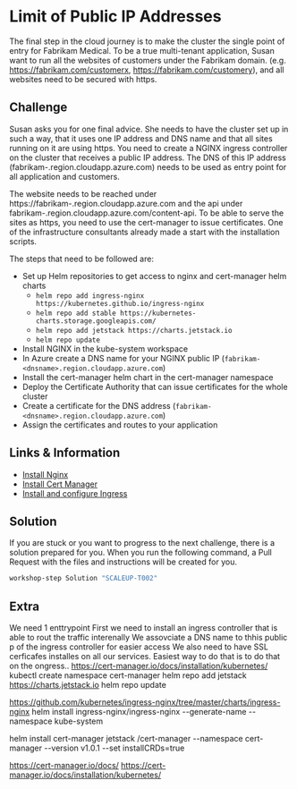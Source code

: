 # Limit of Public IP Addresses

The final step in the cloud journey is to make the cluster the single point of entry for Fabrikam Medical. To be a true multi-tenant application, Susan want to run all the websites of customers under the Fabrikam domain. (e.g. https://fabrikam.com/customerx, https://fabrikam.com/customery), and all websites need to be secured with https. 

## Challenge

Susan asks you for one final advice. She needs to have the cluster set up in such a way, that it uses one IP address and DNS name and that all sites running on it are using https. You need to create a NGINX ingress controller on the cluster that receives a public IP address. The DNS of this IP address (fabrikam-<dnsname>.region.cloudapp.azure.com) needs to be used as entry point for all application and customers. 

The website needs to be reached under https://fabrikam-<dnsname>.region.cloudapp.azure.com and the api under fabrikam-<dnsname>.region.cloudapp.azure.com/content-api. To be able to serve the sites as https, you need to use the cert-manager to issue certificates. One of the infrastructure consultants already made a start with the installation scripts.

The steps that need to be followed are:

* Set up Helm repositories to get access to nginx and cert-manager helm charts
  * `helm repo add ingress-nginx https://kubernetes.github.io/ingress-nginx`
  * `helm repo add stable https://kubernetes-charts.storage.googleapis.com/`
  * `helm repo add jetstack https://charts.jetstack.io`
  * `helm repo update`
* Install NGINX in the kube-system workspace
* In Azure create a DNS name for your NGINX public IP (`fabrikam-<dnsname>.region.cloudapp.azure.com`)
* Install the cert-manager helm chart in the cert-manager namespace
* Deploy the Certificate Authority that can issue certificates for the whole cluster
* Create a certificate for the DNS address (`fabrikam-<dnsname>.region.cloudapp.azure.com`)
* Assign the certificates and routes to your application

## Links & Information

* [Install Nginx](https://github.com/kubernetes/ingress-nginx/tree/master/charts/ingress-nginx)
* [Install Cert Manager](https://cert-manager.io/docs/installation/kubernetes/)
* [Install and configure Ingress](https://kubernetes.io/docs/concepts/services-networking/ingress/)

## Solution

If you are stuck or you want to progress to the next challenge, there is a solution prepared for you. When you run the following command, a Pull Request with the files and instructions will be created for you. 

```powershell
workshop-step Solution "SCALEUP-T002"
```

## Extra

We need 1 enttrypoint
First we need to install an ingress controller that is able to rout the traffic interenally
We assovciate a DNS name to thhis public p of the ingress controller for easier access
We also need to have SSL cerficafes installes on all our services. Easiest way to do that is to do that on the ongress.. 
https://cert-manager.io/docs/installation/kubernetes/
 kubectl create namespace cert-manager
  helm repo add jetstack https://charts.jetstack.io
  helm repo update


https://github.com/kubernetes/ingress-nginx/tree/master/charts/ingress-nginx
helm install ingress-nginx/ingress-nginx --generate-name --namespace kube-system


helm install cert-manager jetstack /cert-manager --namespace cert-manager --version v1.0.1 --set installCRDs=true

https://cert-manager.io/docs/
https://cert-manager.io/docs/installation/kubernetes/